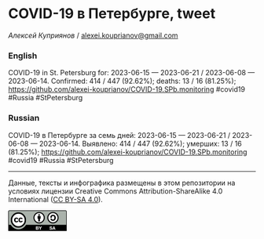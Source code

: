 COVID-19 в Петербурге, tweet
============================

*Алексей Куприянов* /
<a href="mailto:alexei.kouprianov@gmail.com" class="email">alexei.kouprianov@gmail.com</a>

### English

<!-- COVID-19 in St. Petersburg for: 2023-06-15 --- 2023-06-21 / 2023-06-08 --- 2023-06-14. Сonfirmed: 414 / 447 (92.62%); hospitalized:  /   (); deaths: 13 / 16 (81.25%); https://github.com/alexei-kouprianov/COVID-19.SPb.monitoring #covid19 #Russia #StPetersburg -->

COVID-19 in St. Petersburg for: 2023-06-15 — 2023-06-21 / 2023-06-08 —
2023-06-14. Сonfirmed: 414 / 447 (92.62%); deaths: 13 / 16 (81.25%);
<a href="https://github.com/alexei-kouprianov/COVID-19.SPb.monitoring" class="uri">https://github.com/alexei-kouprianov/COVID-19.SPb.monitoring</a>
\#covid19 \#Russia \#StPetersburg

### Russian

<!-- COVID-19 в Петербурге за семь дней: 2023-06-15 --- 2023-06-21 / 2023-06-08 --- 2023-06-14. Выявлено: 414 / 447 (92.62%); госпитализировано:  /   (); умерших: 13 / 16 (81.25%); https://github.com/alexei-kouprianov/COVID-19.SPb.monitoring #covid19 #Russia #StPetersburg -->

COVID-19 в Петербурге за семь дней: 2023-06-15 — 2023-06-21 / 2023-06-08
— 2023-06-14. Выявлено: 414 / 447 (92.62%); умерших: 13 / 16 (81.25%);
<a href="https://github.com/alexei-kouprianov/COVID-19.SPb.monitoring" class="uri">https://github.com/alexei-kouprianov/COVID-19.SPb.monitoring</a>
\#covid19 \#Russia \#StPetersburg

------------------------------------------------------------------------

Данные, тексты и инфографика размещены в этом репозитории на условиях
лицензии Creative Commons Attribution-ShareAlike 4.0 International ([CC
BY-SA 4.0](https://creativecommons.org/licenses/by-sa/4.0/)).

![](../misc/CC-BY-SA-icon.png "CC-BY-SA")
